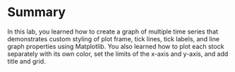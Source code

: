 # Summary

In this lab, you learned how to create a graph of multiple time series that demonstrates custom styling of plot frame, tick lines, tick labels, and line graph properties using Matplotlib. You also learned how to plot each stock separately with its own color, set the limits of the x-axis and y-axis, and add title and grid.
